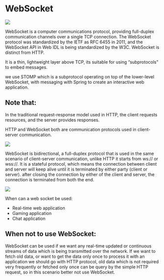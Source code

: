 
# WebSocket

![](https://miro.medium.com/max/1022/1*YBhmJDuON35aF6lBlILTjA.png)


WebSocket is a computer communications protocol, providing full-duplex communication channels over a single TCP connection. The WebSocket protocol was standardized by the IETF as RFC 6455 in 2011, and the WebSocket API in Web IDL is being standardized by the W3C. WebSocket is distinct from HTTP.

It is a thin, lightweight layer above TCP, its suitable for using “subprotocols” to embed messages.

 we use STOMP which is a subprotocol operating on top of the lower-level WebSocket, with messaging with Spring to create an interactive web application. 

  ## Note that: 
 In the traditional request-response model used in HTTP, the client requests resources, and the server provides responses.

HTTP and WebSocket both are communication protocols used in client-server communication.

 ![](https://media.geeksforgeeks.org/wp-content/uploads/20191203183648/WebSocket-Connection.png)

WebSocket is bidirectional, a full-duplex protocol that is used in the same scenario of client-server communication, unlike HTTP it starts from ws:// or wss://. It is a stateful protocol, which means the connection between client and server will keep alive until it is terminated by either party (client or server). after closing the connection by either of the client and server, the connection is terminated from both the end.


  ![](https://media.geeksforgeeks.org/wp-content/uploads/20191203183429/HTTP-Connection.png)


When can a web socket be used:

- Real-time web application
- Gaming application 
- Chat application 



## When not to use WebSocket:
 WebSocket can be used if we want any real-time updated or continuous streams of data which is being transmitted over the network. If we want to fetch old data, or want to get the data only once to process it with an application we should go with HTTP protocol, old data which is not required very frequently or fetched only once can be query by the simple HTTP request, so in this scenario better not use WebSocket.

